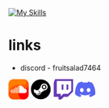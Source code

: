 [![My Skills](https://skillicons.dev/icons?i=arch,python,bash,neovim,linux,powershell,windows,docker)](https://skillicons.dev)

# links

- discord - fruitsalad7464

[<img alt="Spotify" width="40px" src="assets/soundcloud.png" />](https://soundcloud.com/fruit-salad-162533379/likes)
[<img alt="Spotify" width="40px" src="assets/steam.png" />](https://steamcommunity.com/profiles/76561198983419915/)
[<img alt="Spotify" width="40px" src="assets/twitch.png" />](https://www.twitch.tv/fruitsaladchan)
[<img alt="Spotify" width="40px" src="assets/discord.png" />](https://www.twitch.tv/fruitsaladchan)

